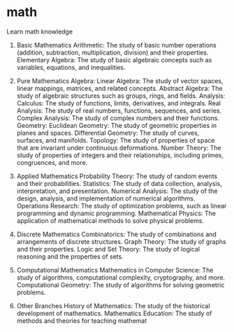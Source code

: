 # math
Learn math knowledge
1. Basic Mathematics
  Arithmetic: The study of basic number operations (addition, subtraction, multiplication, division) and their properties.
  Elementary Algebra: The study of basic algebraic concepts such as variables, equations, and inequalities.

2. Pure Mathematics
  Algebra:
    Linear Algebra: The study of vector spaces, linear mappings, matrices, and related concepts.
    Abstract Algebra: The study of algebraic structures such as groups, rings, and fields.
  Analysis:
    Calculus: The study of functions, limits, derivatives, and integrals.
    Real Analysis: The study of real numbers, functions, sequences, and series.
    Complex Analysis: The study of complex numbers and their functions.
  Geometry:
    Euclidean Geometry: The study of geometric properties in planes and spaces.
    Differential Geometry: The study of curves, surfaces, and manifolds.
    Topology: The study of properties of space that are invariant under continuous deformations.
  Number Theory: The study of properties of integers and their relationships, including primes, congruences, and more.

3. Applied Mathematics
  Probability Theory: The study of random events and their probabilities.
  Statistics: The study of data collection, analysis, interpretation, and presentation.
  Numerical Analysis: The study of the design, analysis, and implementation of numerical algorithms.
  Operations Research: The study of optimization problems, such as linear programming and dynamic programming.
  Mathematical Physics: The application of mathematical methods to solve physical problems.

4. Discrete Mathematics
  Combinatorics: The study of combinations and arrangements of discrete structures.
  Graph Theory: The study of graphs and their properties.
  Logic and Set Theory: The study of logical reasoning and the properties of sets.

5. Computational Mathematics
  Mathematics in Computer Science: The study of algorithms, computational complexity, cryptography, and more.
  Computational Geometry: The study of algorithms for solving geometric problems.

6. Other Branches
  History of Mathematics: The study of the historical development of mathematics.
  Mathematics Education: The study of methods and theories for teaching mathemat
